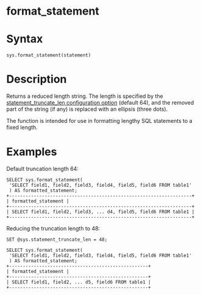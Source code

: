 # format_statement

#

# Syntax

```
sys.format_statement(statement)
```

#

# Description

Returns a reduced length string. The length is specified by the [statement_truncate_len configuration option](../sys-schema-sys_config-table.md) (default 64), and the removed part of the string (if any) is replaced with an ellipsis (three dots).

The function is intended for use in formatting lengthy SQL statements to a fixed length.

#

# Examples

Default truncation length 64:

```
SELECT sys.format_statement(
 'SELECT field1, field2, field3, field4, field5, field6 FROM table1'
 ) AS formatted_statement;
+-------------------------------------------------------------------+
| formatted_statement |
+-------------------------------------------------------------------+
| SELECT field1, field2, field3, ... d4, field5, field6 FROM table1 |
+-------------------------------------------------------------------+
```

Reducing the truncation length to 48:

```
SET @sys.statement_truncate_len = 48;

SELECT sys.format_statement( 
 'SELECT field1, field2, field3, field4, field5, field6 FROM table1'
 ) AS formatted_statement;
+---------------------------------------------------+
| formatted_statement |
+---------------------------------------------------+
| SELECT field1, field2, ... d5, field6 FROM table1 |
+---------------------------------------------------+
```